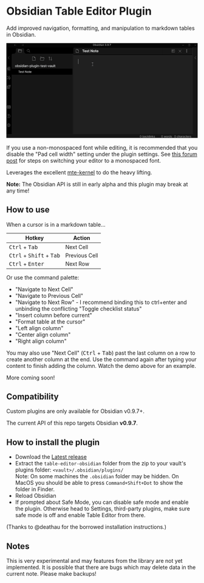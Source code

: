 # Obsidian Table Editor Plugin

Add improved navigation, formatting, and manipulation to markdown tables in Obsidian.

![basic functionality](resources/basic-functionality.gif)

If you use a non-monospaced font while editing, it is recommended that you
disable the "Pad cell width" setting under the plugin settings. See [this
forum post](https://forum.obsidian.md/t/monospace-font-in-the-editor/648/10)
for steps on switching your editor to a monospaced font.

Leverages the excellent [mte-kernel](https://github.com/susisu/mte-kernel) to do the heavy lifting.

**Note:** The Obsidian API is still in early alpha and this plugin may break at any time!

## How to use

When a cursor is in a markdown table...

| Hotkey                                              | Action        |
| --------------------------------------------------- | ------------- |
| <kbd>Ctrl</kbd> + <kbd>Tab</kbd>                    | Next Cell     |
| <kbd>Ctrl</kbd> + <kbd>Shift</kbd> + <kbd>Tab</kbd> | Previous Cell |
| <kbd>Ctrl</kbd> + <kbd>Enter</kbd>                  | Next Row      |

Or use the command palette:

- "Navigate to Next Cell"
- "Navigate to Previous Cell"
- "Navigate to Next Row" - I recommend binding this to ctrl+enter and unbinding the conflicting "Toggle checklist status"
- "Insert column before current"
- "Format table at the cursor"
- "Left align column"
- "Center align column"
- "Right align column"

You may also use "Next Cell" (<kbd>Ctrl</kbd> + <kbd>Tab</kbd>) past the last column on a row to create another column at the end. Use the command again after typing your content to finish adding the column. Watch the demo above for an example.

More coming soon!

## Compatibility

Custom plugins are only available for Obsidian v0.9.7+.

The current API of this repo targets Obsidian **v0.9.7**.

## How to install the plugin

- Download the [Latest release](https://github.com/tgrosinger/table-editor-obsidian/releases/latest)
- Extract the `table-editor-obsidian` folder from the zip to your vault's plugins folder: `<vault>/.obsidian/plugins/`  
Note: On some machines the `.obsidian` folder may be hidden. On MacOS you should be able to press `Command+Shift+Dot` to show the folder in Finder.
- Reload Obsidian
- If prompted about Safe Mode, you can disable safe mode and enable the plugin.
Otherwise head to Settings, third-party plugins, make sure safe mode is off and
enable Table Editor from there.

(Thanks to @deathau for the borrowed installation instructions.)

## Notes

This is very experimental and may features from the library are not yet
implemented. It is possible that there are bugs which may delete data in the
current note. Please make backups!
